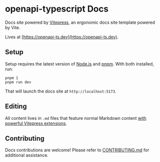 # openapi-typescript Docs

Docs site powered by [Vitepress](https://vitepress.dev/), an ergonomic docs site template powered by Vite.

Lives at [https://openapi-ts.dev](https://openapi-ts.dev).

## Setup

Setup requires the latest version of [Node.js](https://nodejs.org/en) and [pnpm](https://pnpm.io/). With both installed, run:

```
pnpm 1
pnpm run dev
```

That will launch the docs site at `http://localhost:5173`.

## Editing

All content lives in `.md` files that feature normal Markdown content [with powerful Vitepress extensions](https://vitepress.dev/guide/markdown).

## Contributing

Docs contributions are welcome! Please refer to [CONTRIBUTING.md](./CONTRIBUTING.md) for additional assistance.
